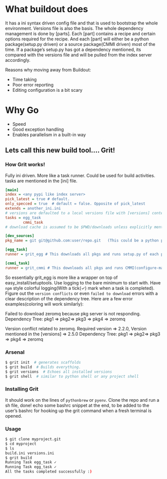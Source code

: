 # What buildout does
It has a ini syntax driven config file and that is used to bootstrap the whole environment.
Versions file is also the basis. The whole dependency management is done by [parts].
Each [part] contains a recipe and certain options required for the recipe. And each [part]
will either be a python package(setup.py driven) or a source package(CMMI driven) most of the time. If a package’s setup.py has got a dependency mentioned, its compared with the versions file and will be pulled from the index server accordingly.

Reasons why moving away from Buildout:

* Time taking
* Poor error reporting
* Editing configuration is a bit scary

# Why Go 
* Speed
* Good exception handling
* Enables parallelism in a built-in way

## Lets call this new build tool.... Grit!
### How Grit works!
Fully ini driven. More like a task runner. Could be used for build activities. tasks are mentioned in the [ini] file.

```ini
[main]
index = <any pypi like index server>
pick_latest = true # default.
only_specced = true  # default = false. Opposite of pick_latest
extends = another_ini.ini
# versions are defaulted to a local versions file with [versions] content or any package(egg/cmmi) with hardcoded version specification
tasks = egg_task
        cmmi_task
# download cache is assumed to be $PWD/downloads unless explicitly mentioned

[dev_sources]
pkg_name = git git@github.com:user/repo.git   (This could be a python pkg or a cmmi package)

[egg_task]
runner = grit_egg # This downloads all pkgs and runs setup.py of each package with a custom python (So dependencies are looked up by easy_install or setuptools)

[cmmi_task]
runner = grit_cmmi # This downloads all pkgs and runs CMMI(configure-make-make-install) of each package with a custom prefix
```

So essentially grit_egg is more like a wrapper on top of easy_install/setuptools. Use logging to the bare minimum to start with. Have `npm` style colorful logging(With a tick(✓) mark when a task is completed). Figure out the `version conflicts` or even `failed to download` errors with a clear description of the dependency tree. Here are a few error examples(coloring will work similarly):

Failed to download zeromq because pkg server is not responding.
Dependency Tree: pkg1 ⇒ pkg2⇒ pkg3 ⇒ pkg4 ⇒ zeromq

Version conflict related to zeromq.
Required version ⇒ 2.2.0, Version mentioned in the [versions] ⇒ 2.5.0
Dependency Tree: pkg1 ⇒ pkg2⇒ pkg3 ⇒ pkg4 ⇒ zeromq


### Arsenal
```sh
$ grit init  # generates scaffolds 
$ grit build  # Builds everything.    
$ grit versions  # Echoes all installed versions
$ grit shell  # similar to python shell or any project shell
```

### Installing Grit
It should work on the lines of `pythonbrew` or `pyenv`. Clone the repo and run a sh file, done! echo some bashrc snippet at the end, to be added to the user’s bashrc for hooking up the grit command when a fresh terminal is opened.

### Usage
```sh
$ git clone myproject.git
$ cd myproject
$ ls
build.ini versions.ini 
$ grit build
Running Task egg_task ✓
Running Task egg_task ✓
All the tasks completed successfully :)
```
 
